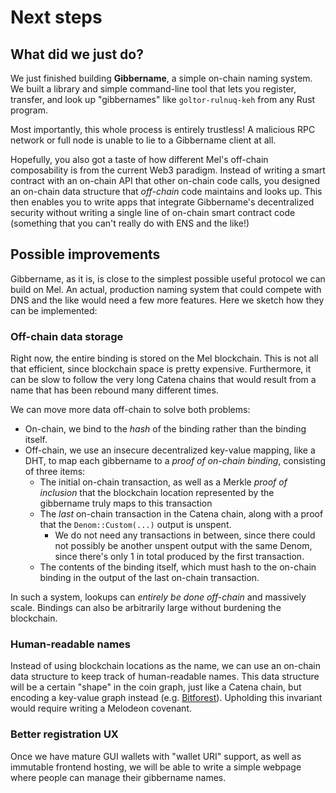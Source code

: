# Next steps

## What did we just do?

We just finished building **Gibbername**, a simple on-chain naming system. We built a library and simple command-line tool that lets you register, transfer, and look up "gibbernames" like `goltor-rulnuq-keh` from any Rust program.

Most importantly, this whole process is entirely trustless! A malicious RPC network or full node is unable to lie to a Gibbername client at all.

Hopefully, you also got a taste of how different Mel's off-chain composability is from the current Web3 paradigm. Instead of writing a smart contract with an on-chain API that other on-chain code calls, you designed an on-chain data structure that _off-chain_ code maintains and looks up. This then enables you to write apps that integrate Gibbername's decentralized security without writing a single line of on-chain smart contract code (something that you can't really do with ENS and the like!)

## Possible improvements

Gibbername, as it is, is close to the simplest possible useful protocol we can build on Mel. An actual, production naming system that could compete with DNS and the like would need a few more features. Here we sketch how they can be implemented:

### Off-chain data storage

Right now, the entire binding is stored on the Mel blockchain. This is not all that efficient, since blockchain space is pretty expensive. Furthermore, it can be slow to follow the very long Catena chains that would result from a name that has been rebound many different times.

We can move more data off-chain to solve both problems:

* On-chain, we bind to the _hash_ of the binding rather than the binding itself.
* Off-chain, we use an insecure decentralized key-value mapping, like a DHT, to map each gibbername to a _proof of on-chain binding_, consisting of three items:
  * The initial on-chain transaction, as well as a Merkle _proof of inclusion_ that the blockchain location represented by the gibbername truly maps to this transaction
  * The _last_ on-chain transaction in the Catena chain, along with a proof that the `Denom::Custom(...)` output is unspent.
    * We do not need any transactions in between, since there could not possibly be another unspent output with the same Denom, since there's only 1 in total produced by the first transaction.
  * The contents of the binding itself, which must hash to the on-chain binding in the output of the last on-chain transaction.

In such a system, lookups can _entirely be done off-chain_ and massively scale. Bindings can also be arbitrarily large without burdening the blockchain.

### Human-readable names

Instead of using blockchain locations as the name, we can use an on-chain data structure to keep track of human-readable names. This data structure will be a certain "shape" in the coin graph, just like a Catena chain, but encoding a key-value graph instead (e.g. [Bitforest](https://rboutaba.cs.uwaterloo.ca/Papers/Conferences/2018/DongCNSM18.pdf)). Upholding this invariant would require writing a Melodeon covenant.

### Better registration UX

Once we have mature GUI wallets with "wallet URI" support, as well as immutable frontend hosting, we will be able to write a simple webpage where people can manage their gibbername names.
